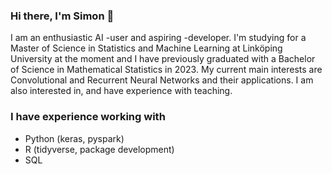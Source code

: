 ### Hi there, I'm Simon 👋
I am an enthusiastic AI -user and aspiring -developer. I'm studying for a Master of Science in Statistics and Machine Learning at Linköping University at the moment and I have previously graduated with a Bachelor of Science in Mathematical Statistics in 2023. My current main interests are Convolutional and Recurrent Neural Networks and their applications. I am also interested in, and have experience with teaching.

### I have experience working with 
- Python (keras, pyspark)
- R (tidyverse, package development)
- SQL

<!--
**TheLaughingDuck/TheLaughingDuck** is a ✨ _special_ ✨ repository because its `README.md` (this file) appears on your GitHub profile.

Here are some ideas to get you started:

- 🔭 I’m currently working on ...
- 🌱 I’m currently learning ...
- 👯 I’m looking to collaborate on ...
- 🤔 I’m looking for help with ...
- 💬 Ask me about ...
- 📫 How to reach me: ...
- 😄 Pronouns: ...
- ⚡ Fun fact: ...
-->
